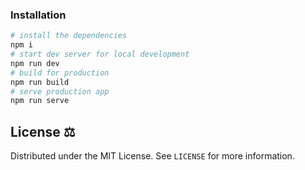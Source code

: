 ### Installation

```sh
# install the dependencies
npm i
# start dev server for local development
npm run dev
# build for production
npm run build
# serve production app
npm run serve
```

## License ⚖️

Distributed under the MIT License. See `LICENSE` for more information.
